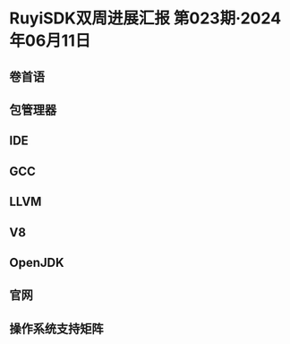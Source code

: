 # RuyiSDK双周进展汇报  第023期·2024年06月11日

## 卷首语

## 包管理器

## IDE

## GCC

## LLVM

## V8

## OpenJDK

## 官网

## 操作系统支持矩阵
